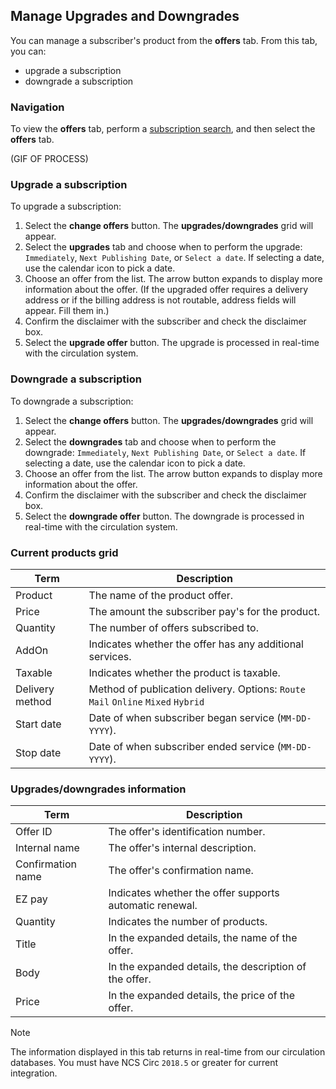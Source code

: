## Manage Upgrades and Downgrades

You can manage a subscriber's product from the **offers** tab. From this tab, you can:

- upgrade a subscription
- downgrade a subscription

### Navigation

To view the **offers** tab, perform a [subscription search](www.example.com), and then select the **offers** tab.

(GIF OF PROCESS)

### Upgrade a subscription

To upgrade a subscription:

1. Select the **change offers** button. The **upgrades/downgrades** grid will appear.
2. Select the **upgrades** tab and choose when to perform the upgrade: `Immediately`, `Next Publishing Date`, or `Select a date`. If selecting a date, use the calendar icon to pick a date.
3. Choose an offer from the list. The arrow button expands to display more information about the offer. (If the upgraded offer requires a delivery address or if the billing address is not routable, address fields will appear. Fill them in.)
4. Confirm the disclaimer with the subscriber and check the disclaimer box.
5. Select the **upgrade offer** button. The upgrade is processed in real-time with the circulation system.

### Downgrade a subscription

To downgrade a subscription:

1. Select the **change offers** button. The **upgrades/downgrades** grid will appear.
2. Select the **downgrades** tab and choose when to perform the downgrade: `Immediately`, `Next Publishing Date`, or `Select a date`. If selecting a date, use the calendar icon to pick a date.
3. Choose an offer from the list. The arrow button expands to display more information about the offer.
4. Confirm the disclaimer with the subscriber and check the disclaimer box.
5. Select the **downgrade offer** button. The downgrade is processed in real-time with the circulation system.

### Current products grid

| Term | Description |
|-|-|
| Product | The name of the product offer. |
| Price | The amount the subscriber pay's for the product. |
| Quantity | The number of offers subscribed to. |
| AddOn | Indicates whether the offer has any additional services. |
| Taxable | Indicates whether the product is taxable. |
| Delivery method | Method of publication delivery. Options:  `Route`   `Mail`   `Online`   `Mixed`  `Hybrid` |
| Start date | Date of when subscriber began service (`MM-DD-YYYY`). |
| Stop date | Date of when subscriber ended service (`MM-DD-YYYY`). |

### Upgrades/downgrades information

| Term | Description |
|-|-|
| Offer ID | The offer's identification number. |
| Internal name | The offer's internal description. |
| Confirmation name | The offer's confirmation name. |
| EZ pay | Indicates whether the offer supports automatic renewal. |
| Quantity | Indicates the number of products.  |
| Title | In the expanded details, the name of the offer. |
| Body | In the expanded details, the description of the offer. |
| Price | In the expanded details, the price of the offer. |

> [!NOTE]
> The information displayed in this tab returns in real-time from our circulation databases.
> You must have NCS Circ `2018.5` or greater for current integration.